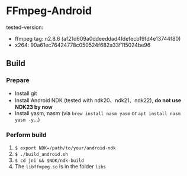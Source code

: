 # FFmpeg-Android

tested-version:

- ffmpeg tag: n2.8.6 (af21d609a0ddeeddad4fdefecb19fd4e13744f80)
- x264: 90a61ec76424778c050524f682a33f115024be96

## Build

### Prepare

- Install git
- Install Android NDK (tested with ndk20、ndk21、ndk22), __do not use NDK23 by now__
- Install yasm, nasm (via `brew install nasm yasm` or `apt install nasm yasm -y`...)

### Perform build

1. `$ export NDK=/path/to/your/android-ndk`
2. `$ ./build_android.sh`
3. `$ cd jni && $NDK/ndk-build`
4. The `libffmpeg.so` is in the folder `libs`
